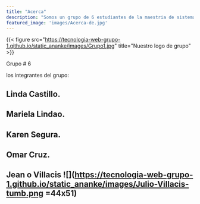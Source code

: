 ```yaml
---
title: "Acerca"
description: "Somos un grupo de 6 estudiantes de la maestria de sistemas de información gerencial y estamos probando hugo y el tema ANANKE."
featured_image: 'images/Acerca-de.jpg'
---
```

{{< figure src="https://tecnologia-web-grupo-1.github.io/static_ananke/images/Grupo1.jpg" title="Nuestro logo de grupo" >}}

Grupo # 6

los integrantes del grupo:

## Linda Castillo.
## Mariela Lindao.
## Karen Segura.
## Omar Cruz.
## Jean o Villacis ![](https://tecnologia-web-grupo-1.github.io/static_ananke/images/Julio-Villacis-tumb.png =44x51)

